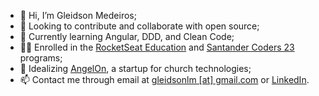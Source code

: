- 👋 Hi, I’m Gleidson Medeiros;
- 👀 Looking to contribute and collaborate with open source;
- 🌱 Currently learning Angular, DDD, and Clean Code;
- 👨‍🎓 Enrolled in the [RocketSeat Education](https://www.rocketseat.com.br/) and [Santander Coders 23](https://app.becas-santander.com/program/bolsas-santander-tecnologia-santander-coders-2023) programs;
- 💞️ Idealizing [AngelOn](https://github.com/users/gleidsonlm/projects/1/views/1?pane=issue&itemId=19088914), a startup for church technologies;
- 📫 Contact me through email at [gleidsonlm [at] gmail.com](mailto:gleidsonlm@gmail.com) or [LinkedIn](https://linkedin.com/in/gleidsonlm).
